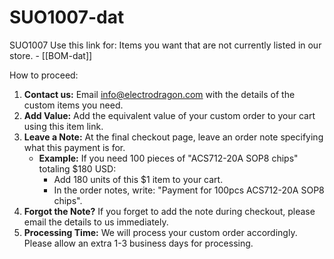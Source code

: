 
# SUO1007-dat




SUO1007 Use this link for: Items you want that are not currently listed in our store. - [[BOM-dat]]

How to proceed:

1.  **Contact us:** Email info@electrodragon.com with the details of the custom items you need.
2.  **Add Value:** Add the equivalent value of your custom order to your cart using this item link.
3.  **Leave a Note:** At the final checkout page, leave an order note specifying what this payment is for.
    *   **Example:** If you need 100 pieces of "ACS712-20A SOP8 chips" totaling $180 USD:
        *   Add 180 units of this $1 item to your cart.
        *   In the order notes, write: "Payment for 100pcs ACS712-20A SOP8 chips".
4.  **Forgot the Note?** If you forget to add the note during checkout, please email the details to us immediately.
5.  **Processing Time:** We will process your custom order accordingly. Please allow an extra 1-3 business days for processing.


